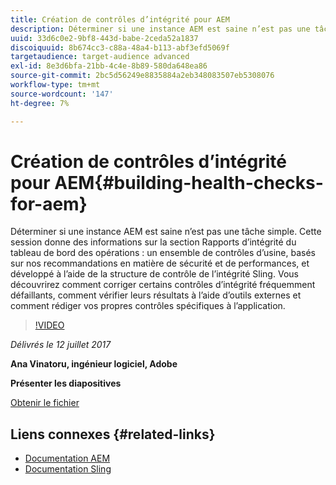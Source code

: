 ```yaml
---
title: Création de contrôles d’intégrité pour AEM
description: Déterminer si une instance AEM est saine n’est pas une tâche simple. Cette session donnera des informations sur la section Rapports d’intégrité du tableau de bord des opérations.
uuid: 33d6c0e2-9bf8-443d-babe-2ceda52a1837
discoiquuid: 8b674cc3-c88a-48a4-b113-abf3efd5069f
targetaudience: target-audience advanced
exl-id: 8e3d6bfa-21bb-4c4e-8b89-580da648ea86
source-git-commit: 2bc5d56249e8835884a2eb348083507eb5308076
workflow-type: tm+mt
source-wordcount: '147'
ht-degree: 7%

---
```


# Création de contrôles d’intégrité pour AEM{#building-health-checks-for-aem}

Déterminer si une instance AEM est saine n’est pas une tâche simple. Cette session donne des informations sur la section Rapports d’intégrité du tableau de bord des opérations : un ensemble de contrôles d’usine, basés sur nos recommandations en matière de sécurité et de performances, et développé à l’aide de la structure de contrôle de l’intégrité Sling. Vous découvrirez comment corriger certains contrôles d’intégrité fréquemment défaillants, comment vérifier leurs résultats à l’aide d’outils externes et comment rédiger vos propres contrôles spécifiques à l’application.

>[!VIDEO](https://video.tv.adobe.com/v/19026/?quality=9)

*Délivrés le 12 juillet 2017*

**Ana Vinatoru, ingénieur logiciel, Adobe**

**Présenter les diapositives**

[Obtenir le fichier](assets/aem-gems-health-checks-for-aem.pdf)

## Liens connexes {#related-links}

* [Documentation AEM](https://docs.adobe.com/docs/en/aem/6-3/administer/operations/operations-dashboard.html#Health%20Reports)
* [Documentation Sling](https://sling.apache.org/documentation/bundles/sling-health-check-tool.html)